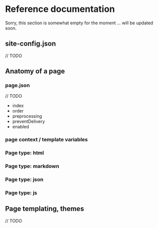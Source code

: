 # Reference documentation

Sorry, this section is somewhat empty for the moment ... will be updated soon.

## site-config.json

// TODO

## Anatomy of a page

### page.json

// TODO
- index
- order
- preprocessing
- preventDelivery
- enabled

### page context / template variables

### Page type: html

### Page type: markdown

### Page type: json

### Page type: js

## Page templating, themes

// TODO

